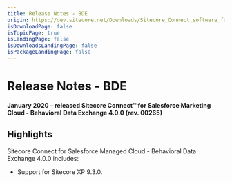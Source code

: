 ```yaml
---
title: Release Notes - BDE
origin: https://dev.sitecore.net/Downloads/Sitecore_Connect_software_for_Salesforce_Marketing_Cloud/1x/Sitecore_Connect_software_for_Salesforce_Marketing_Cloud_40/Release_Notes_BDE
isDownloadPage: false
isTopicPage: true
isLandingPage: false
isDownloadsLandingPage: false
isPackageLandingPage: false
---
```


# Release Notes - BDE

**January 2020 – released Sitecore Connect™ for Salesforce Marketing Cloud - Behavioral Data Exchange 4.0.0 (rev. 00265)**

## Highlights

Sitecore Connect for Salesforce Managed Cloud - Behavioral Data Exchange 4.0.0 includes:

-   ​​Support for Sitecore XP 9.3.0.